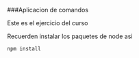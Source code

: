 ###Aplicacion de comandos

Este es el ejercicio del curso

Recuerden instalar los paquetes de node asi 

```
npm install
```